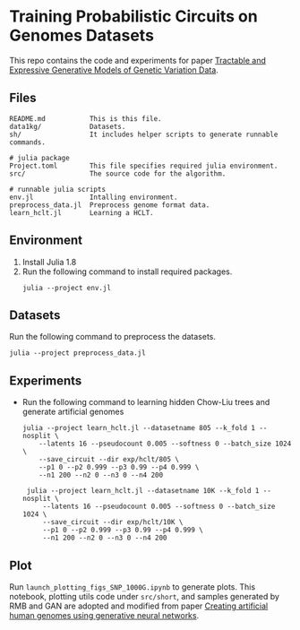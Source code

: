 # Training Probabilistic Circuits on Genomes Datasets

This repo contains the code and experiments for paper [Tractable and Expressive Generative Models of Genetic Variation Data](https://www.biorxiv.org/content/10.1101/2023.05.16.541036v1).

## Files
```
README.md           This is this file.
data1kg/            Datasets.
sh/                 It includes helper scripts to generate runnable commands.

# julia package
Project.toml        This file specifies required julia environment.
src/                The source code for the algorithm.

# runnable julia scripts
env.jl              Intalling environment.
preprocess_data.jl  Preprocess genome format data.
learn_hclt.jl       Learning a HCLT.
```

## Environment
1. Install Julia 1.8
2. Run the following command to install required packages.
   ```
   julia --project env.jl
   ```

## Datasets
Run the following command to preprocess the datasets.
   ```
   julia --project preprocess_data.jl
   ```

## Experiments
- Run the following command to learning hidden Chow-Liu trees and generate artificial genomes
    ```
    julia --project learn_hclt.jl --datasetname 805 --k_fold 1 --nosplit \
        --latents 16 --pseudocount 0.005 --softness 0 --batch_size 1024 \
        --save_circuit --dir exp/hclt/805 \
        --p1 0 --p2 0.999 --p3 0.99 --p4 0.999 \
        --n1 200 --n2 0 --n3 0 --n4 200
   ```
   ```
    julia --project learn_hclt.jl --datasetname 10K --k_fold 1 --nosplit \
        --latents 16 --pseudocount 0.005 --softness 0 --batch_size 1024 \
        --save_circuit --dir exp/hclt/10K \
        --p1 0 --p2 0.999 --p3 0.99 --p4 0.999 \
        --n1 200 --n2 0 --n3 0 --n4 200
    ```

## Plot
Run `launch_plotting_figs_SNP_1000G.ipynb` to generate plots. This notebook, plotting utils code under `src/short`, and samples generated by RMB and GAN are adopted and modified from paper [Creating artificial human genomes using generative neural networks](https://journals.plos.org/plosgenetics/article?id=10.1371/journal.pgen.1009303). 

